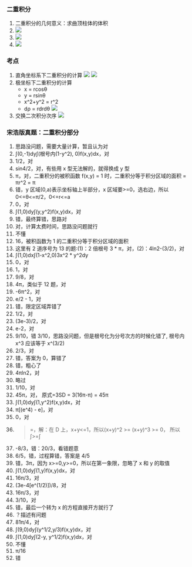 ### 二重积分

1. 二重积分的几何意义：求曲顶柱体的体积
2. ![](https://blog-1300014307.cos.ap-guangzhou.myqcloud.com/202310152210920.png)
3. ![](https://blog-1300014307.cos.ap-guangzhou.myqcloud.com/202310152211608.png)
4. ![](https://blog-1300014307.cos.ap-guangzhou.myqcloud.com/202310152222484.png)

### 考点

1. 直角坐标系下二重积分的计算
   ![](https://blog-1300014307.cos.ap-guangzhou.myqcloud.com/202310152222637.png)
   ![](https://blog-1300014307.cos.ap-guangzhou.myqcloud.com/202310152235028.png)
2. 极坐标下二重积分的计算
   - x = rcosθ
   - y = rsinθ
   - x^2+y^2 = r^2
   - dρ = rdrdθ
     ![](https://blog-1300014307.cos.ap-guangzhou.myqcloud.com/202310152258394.png)
3. 交换二次积分次序
   ![](https://blog-1300014307.cos.ap-guangzhou.myqcloud.com/202310162230099.png)

### 宋浩版真题：二重积分部分

1. 思路没问题，需要大量计算，暂且认为对
2. ∫(0,-1)dy∫(根号内(1-y^2), 0)f(x,y)dx，对
3. 1/2，对
4. sin4/2，对，有些用 x 型无法解的，就得换成 y 型
5. π，对，二重积分的被积函数 f(x,y) = 1 时，二重积分等于积分区域的面积 = πr^2 = π
6. 错，y 区域(0,a)表示坐标轴上半部分，x 区域要>=0，选右边，所以 0<=θ<=π/2，0<=r<=a
7. 0，对
8. ∫(1,0)dy∫(y,y^2)f(x,y)dx，对
9. 错，最终算错，思路对
10. 对，计算太费时间，思路没问题就行
11. 不懂
12. 16，被积函数为 1 的二重积分等于积分区域的面积
13. 这里有 2 道序号为 13 的题:(1)：2 倍根号 3 \* π，对，(2)：4ln2-(3/2)，对
14. ∫(1,0)dx∫(1-x^2,0)3x^2 \* y^2dy
15. 0，对
16. 1，对
17. 9/8，对
18. 4π，类似于 12 题，对
19. -6π^2，对
20. e/2 - 1，对
21. 错，限定区域弄错了
22. 1/2，对
23. (3e-3)/2，对
24. e-2，对
25. 9/10，错 3/10，思路没问题，但是根号化为分号次方的时候化错了, 根号内 x^3 应该等于 x^(3/2)
26. 2/3，对
27. 错，答案为 0，算错了
28. 错，粗心了
29. 4πln2，对
30. 略过
31. 1/10，对
32. 45π，对， 原式=3SD = 3(16π-π) = 45π
33. ∫(1,0)dy∫(1,y^2)f(x,y)dx，对
34. π[(e^4) - e]，对
35. 0，对
36. > =，解：在 D 上，x+y<=1，所以(x+y)^2 >= (x+y)^3 >= 0， 所以 ∫>=∫
37. -8/3，错：20/3，看错题意
38. 6/5，错，过程算错，答案是 4/5
39. 错，3π，因为 x>=0,y>=0，所以在第一象限，忽略了 x 和 y 的取值
40. ∫(1,0)dy∫(1,y)f(x,y)dx，对
41. 16π/3，对
42. (3e-4[e^(1/2)])/8，对
43. 16π/3，对
44. 3/10，对
45. 错，最后一个转为 x 的方程直接开方就行了
46. ？描述有问题
47. 81π/4，对
48. ∫(9,0)dy∫(y^1/2,y/3)f(x,y)dx，对
49. ∫(1,0)dy∫(2-y, y^1/2)f(x,y)dx，对
50. 不懂
51. π/16
52. 错
